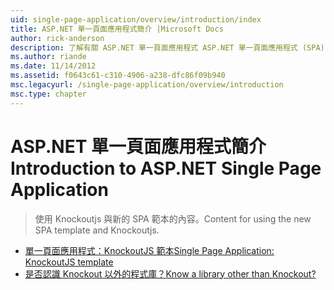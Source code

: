 ```yaml
---
uid: single-page-application/overview/introduction/index
title: ASP.NET 單一頁面應用程式簡介 |Microsoft Docs
author: rick-anderson
description: 了解有關 ASP.NET 單一頁面應用程式 ASP.NET 單一頁面應用程式 (SPA) 可協助您建置應用程式包含大量的用戶端 interacti...
ms.author: riande
ms.date: 11/14/2012
ms.assetid: f0643c61-c310-4906-a238-dfc86f09b940
msc.legacyurl: /single-page-application/overview/introduction
msc.type: chapter
---
```

<a name="introduction-to-aspnet-single-page-application"></a><span data-ttu-id="5373e-103">ASP.NET 單一頁面應用程式簡介</span><span class="sxs-lookup"><span data-stu-id="5373e-103">Introduction to ASP.NET Single Page Application</span></span>
====================
> <span data-ttu-id="5373e-104">使用 Knockoutjs 與新的 SPA 範本的內容。</span><span class="sxs-lookup"><span data-stu-id="5373e-104">Content for using the new SPA template and Knockoutjs.</span></span>


- [<span data-ttu-id="5373e-105">單一頁面應用程式：KnockoutJS 範本</span><span class="sxs-lookup"><span data-stu-id="5373e-105">Single Page Application: KnockoutJS template</span></span>](knockoutjs-template.md)
- [<span data-ttu-id="5373e-106">是否認識 Knockout 以外的程式庫？</span><span class="sxs-lookup"><span data-stu-id="5373e-106">Know a library other than Knockout?</span></span>](other-libraries.md)
